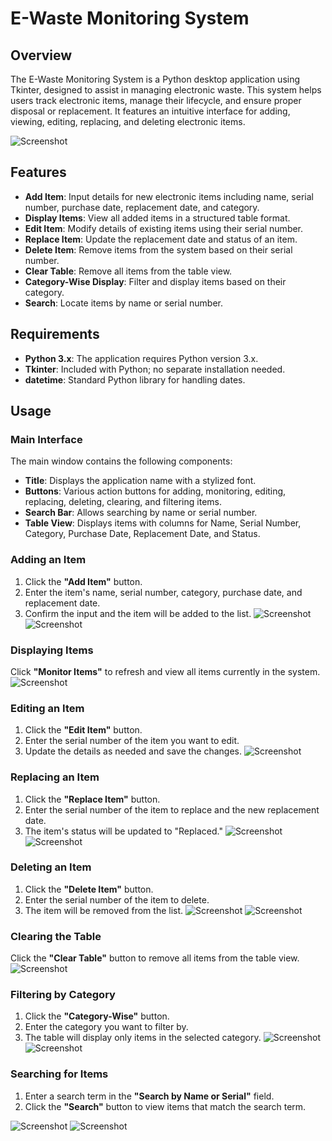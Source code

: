 # E-Waste Monitoring System

## Overview

The E-Waste Monitoring System is a Python desktop application using Tkinter, designed to assist in managing electronic waste. This system helps users track electronic items, manage their lifecycle, and ensure proper disposal or replacement. It features an intuitive interface for adding, viewing, editing, replacing, and deleting electronic items.

![Screenshot](screenshot.png)

## Features

- **Add Item**: Input details for new electronic items including name, serial number, purchase date, replacement date, and category.
- **Display Items**: View all added items in a structured table format.
- **Edit Item**: Modify details of existing items using their serial number.
- **Replace Item**: Update the replacement date and status of an item.
- **Delete Item**: Remove items from the system based on their serial number.
- **Clear Table**: Remove all items from the table view.
- **Category-Wise Display**: Filter and display items based on their category.
- **Search**: Locate items by name or serial number.

## Requirements

- **Python 3.x**: The application requires Python version 3.x.
- **Tkinter**: Included with Python; no separate installation needed.
- **datetime**: Standard Python library for handling dates.


## Usage

### Main Interface

The main window contains the following components:

- **Title**: Displays the application name with a stylized font.
- **Buttons**: Various action buttons for adding, monitoring, editing, replacing, deleting, clearing, and filtering items.
- **Search Bar**: Allows searching by name or serial number.
- **Table View**: Displays items with columns for Name, Serial Number, Category, Purchase Date, Replacement Date, and Status.

### Adding an Item

1. Click the **"Add Item"** button.
2. Enter the item's name, serial number, category, purchase date, and replacement date.
3. Confirm the input and the item will be added to the list.
![Screenshot](add1.png)
![Screenshot](add2.png)

### Displaying Items

Click **"Monitor Items"** to refresh and view all items currently in the system.
![Screenshot](monitor.png)

### Editing an Item

1. Click the **"Edit Item"** button.
2. Enter the serial number of the item you want to edit.
3. Update the details as needed and save the changes.
![Screenshot](edit.png)

### Replacing an Item

1. Click the **"Replace Item"** button.
2. Enter the serial number of the item to replace and the new replacement date.
3. The item's status will be updated to "Replaced."
![Screenshot](rep.png)
![Screenshot](rep1.png)

### Deleting an Item

1. Click the **"Delete Item"** button.
2. Enter the serial number of the item to delete.
3. The item will be removed from the list.
![Screenshot](del.png)
![Screenshot](del1.png)

### Clearing the Table

Click the **"Clear Table"** button to remove all items from the table view.
![Screenshot](clear.png)

### Filtering by Category

1. Click the **"Category-Wise"** button.
2. Enter the category you want to filter by.
3. The table will display only items in the selected category.
![Screenshot](cat.png)
![Screenshot](cat1.png)

### Searching for Items

1. Enter a search term in the **"Search by Name or Serial"** field.
2. Click the **"Search"** button to view items that match the search term.

![Screenshot](search.png)
![Screenshot](search1.png)


